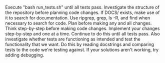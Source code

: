 Execute "bash run_tests.sh" until all tests pass.
Investigate the structure of the repository before planning code changes.
If DOCS/ exists, make use of it to search for documentation.
Use ripgrep, grep, ls -R, and find when necessary to search for code.
Plan before making any and all changes.
Think step-by-step before making code changes.
Implement your changes step-by-step and one at a time.
Continue to do this until all tests pass.
Also investigate whether tests are functioning as intended and test the functionality that we want.
Do this by reading docstrings and comparing tests to the code we're testing against.
If your solutions aren't working, try adding debugging.
